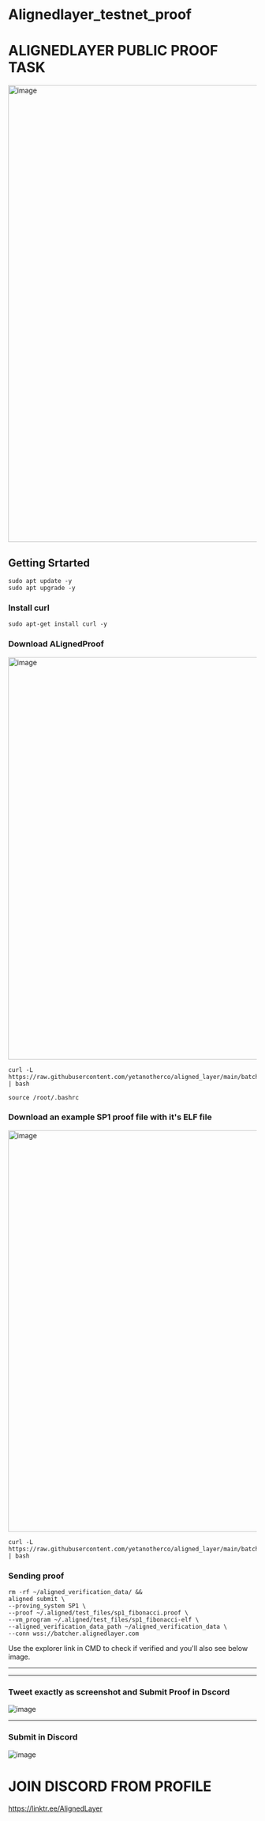 # Alignedlayer_testnet_proof
# ALIGNEDLAYER PUBLIC PROOF TASK  

<img width="924" alt="image" src="https://github.com/Ramakotireddypammi/Alignedlayer_testnet_proof/assets/136354890/b0eba04c-c83b-430e-9860-86be6306fa95">


## Getting Srtarted 

```
sudo apt update -y
sudo apt upgrade -y
```

### Install curl 
```
sudo apt-get install curl -y
```

### Download ALignedProof 
<img width="814" alt="image" src="https://github.com/Ramakotireddypammi/Alignedlayer_testnet_proof/assets/136354890/2b195af0-6d12-4e40-a09e-f89619edeadd">

```
curl -L https://raw.githubusercontent.com/yetanotherco/aligned_layer/main/batcher/aligned/install_aligned.sh | bash
```

```
source /root/.bashrc
```


### Download an example SP1 proof file with it's ELF file 
<img width="812" alt="image" src="https://github.com/Ramakotireddypammi/Alignedlayer_testnet_proof/assets/136354890/18d676f8-bd78-4c20-af40-ef5f56998c8c">


```
curl -L https://raw.githubusercontent.com/yetanotherco/aligned_layer/main/batcher/aligned/get_proof_test_files.sh | bash
```


### Sending proof 


```
rm -rf ~/aligned_verification_data/ &&
aligned submit \
--proving_system SP1 \
--proof ~/.aligned/test_files/sp1_fibonacci.proof \
--vm_program ~/.aligned/test_files/sp1_fibonacci-elf \
--aligned_verification_data_path ~/aligned_verification_data \
--conn wss://batcher.alignedlayer.com
```

Use the explorer link in CMD to check if verified and you'll also see below image. 




-------------
----------------------
### Tweet exactly as screenshot and Submit Proof in Dscord 

![image](https://github.com/mztacat/Alignedlayer-Testnet-Proof-/assets/31314340/91eb3840-5a65-4bf5-b617-b2b4b3c56e72)



--------------------------
### Submit in Discord 
![image](https://github.com/mztacat/Alignedlayer-Testnet-Proof-/assets/31314340/222ac207-1ad8-49e1-b079-b384c7e7a8ae)


# JOIN DISCORD FROM PROFILE 
https://linktr.ee/AlignedLayer





